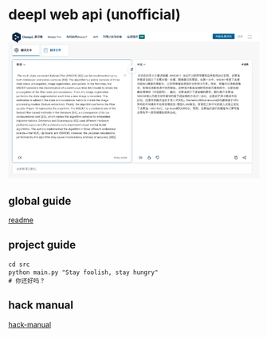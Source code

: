 # deepl web api (unofficial)

![img.png](assets/cover.png)

## global guide

[readme](../readme.md)

## project guide

```shell
cd src
python main.py "Stay foolish, stay hungry"
# 你还好吗？
```

## hack manual

[hack-manual](./hack-manual.md)
